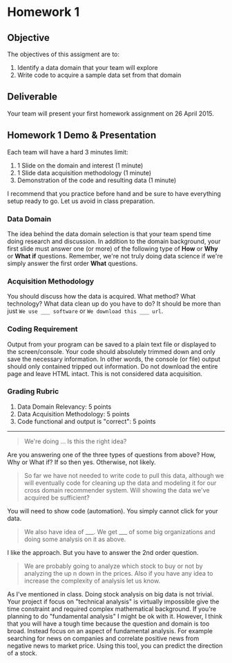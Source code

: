 # Homework 1

## Objective

The objectives of this assigment are to:

1. Identify a data domain that your team will explore
2. Write code to acquire a sample data set from that domain

## Deliverable

Your team will present your first homework assignment on 26 April 2015.

## Homework 1 Demo & Presentation

Each team will have a hard 3 minutes limit:
 
1. 1 Slide on the domain and interest (1 minute)
2. 1 Slide data acquisition methodology (1 minute)
3. Demonstration of the code and resulting data (1 minute)

I recommend that you practice before hand and be sure to have everything setup ready to go.  Let us avoid in class preparation. 

### Data Domain

The idea behind the data domain selection is that your team spend time doing research and discussion.  In addition to the domain background, your first slide must answer one (or more) of the following type of **How** or **Why** or **What if** questions.  Remember, we're not truly doing data science if we're simply answer the first order **What** questions.

### Acquisition Methodology

You should discuss how the data is acquired.  What method?  What technology?  What data clean up do you have to do?  It should be more than just `We use ___ software` or `We download this ___ url`.

### Coding Requirement

Output from your program can be saved to a plain text file or displayed to the screen/console.  Your code should absolutely trimmed down and only save the necessary information.  In other words, the console (or file) output should only contained tripped out information.  Do not download the entire page and leave HTML intact.  This is not considered data acquisition.

### Grading Rubric

1. Data Domain Relevancy: 5 points
2. Data Acquisition Methodology: 5 points
3. Code functional and output is "correct": 5 points

---

> We're doing ... Is this the right idea?

Are you answering one of the three types of questions from above?  How, Why or What if?  If so then yes.  Otherwise, not likely.

> So far we have not needed to write code to pull this data, although we will eventually code for cleaning up the data and modeling it for our cross domain recommender system. Will showing the data we've acquired be sufficient?

You will need to show code (automation).  You simply cannot click for your data.

> We also have idea of ___. We get ___ of some big organizations and doing some analysis on it as above.

I like the approach.  But you have to answer the 2nd order question.

> We are probably going to analyze which stock to buy or not by analyzing the up n down in the prices. Also if you have any idea to increase the complexity of analysis let us know.

As I've mentioned in class.  Doing stock analysis on big data is not trivial.  Your project if focus on "technical analysis" is virtually impossible give the time constraint and required complex mathematical background.  If you're planning to do "fundamental analysis" I might be ok with it.  However, I think that you will have a tough time because the question and domain is too broad.  Instead focus on an aspect of fundamental analysis.  For example searching for news on companies and correlate positive news from negative news to market price.  Using this tool, you can predict the direction of a stock.


